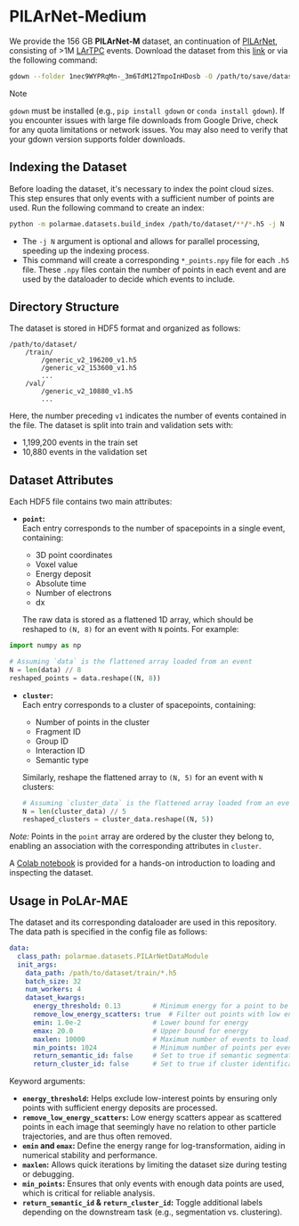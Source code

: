 # PILArNet-Medium

We provide the 156 GB **PILArNet-M** dataset, an continuation of [PILArNet](https://arxiv.org/abs/2006.01993), consisting of >1M [LArTPC](https://www.symmetrymagazine.org/article/october-2012/time-projection-chambers-a-milestone-in-particle-detector-technology?language_content_entity=und) events. Download the dataset from this [link](https://drive.google.com/drive/folders/1nec9WYPRqMn-_3m6TdM12TmpoInHDosb?usp=drive_link) or via the following command:

```bash
gdown --folder 1nec9WYPRqMn-_3m6TdM12TmpoInHDosb -O /path/to/save/dataset
```

> [!NOTE] 
> `gdown` must be installed (e.g., `pip install gdown` or `conda install gdown`). If you encounter issues with large file downloads from Google Drive, check for any quota limitations or network issues. You may also need to verify that your gdown version supports folder downloads.

## Indexing the Dataset

Before loading the dataset, it's necessary to index the point cloud sizes. This step ensures that only events with a sufficient number of points are used. Run the following command to create an index:

```bash
python -m polarmae.datasets.build_index /path/to/dataset/**/*.h5 -j N
```

- The `-j N` argument is optional and allows for parallel processing, speeding up the indexing process.
- This command will create a corresponding `*_points.npy` file for each `.h5` file. These `.npy` files contain the number of points in each event and are used by the dataloader to decide which events to include.

## Directory Structure

The dataset is stored in HDF5 format and organized as follows:

```plaintext
/path/to/dataset/
    /train/
        /generic_v2_196200_v1.h5
        /generic_v2_153600_v1.h5
        ...
    /val/
        /generic_v2_10880_v1.h5
        ...
```

Here, the number preceding `v1` indicates the number of events contained in the file. The dataset is split into train and validation sets with:
- 1,199,200 events in the train set
- 10,880 events in the validation set

## Dataset Attributes

Each HDF5 file contains two main attributes:

- **`point`:**  
  Each entry corresponds to the number of spacepoints in a single event, containing:
  - 3D point coordinates
  - Voxel value
  - Energy deposit
  - Absolute time
  - Number of electrons
  - dx
  
  The raw data is stored as a flattened 1D array, which should be reshaped to `(N, 8)` for an event with `N` points. For example:
  
```python
import numpy as np

# Assuming `data` is the flattened array loaded from an event
N = len(data) // 8
reshaped_points = data.reshape((N, 8))
```
  
- **`cluster`:**  
  Each entry corresponds to a cluster of spacepoints, containing:
  - Number of points in the cluster
  - Fragment ID
  - Group ID
  - Interaction ID
  - Semantic type
  
  Similarly, reshape the flattened array to `(N, 5)` for an event with `N` clusters:
  
  ```python
  # Assuming `cluster_data` is the flattened array loaded from an event
  N = len(cluster_data) // 5
  reshaped_clusters = cluster_data.reshape((N, 5))
  ```
  
*Note:* Points in the `point` array are ordered by the cluster they belong to, enabling an association with the corresponding attributes in `cluster`.

A [Colab notebook](https://colab.research.google.com/drive/1x8WatdJa5D7Fxd3sLX5XSJiMkT_sG_im) is provided for a hands-on introduction to loading and inspecting the dataset.

## Usage in PoLAr-MAE

The dataset and its corresponding dataloader are used in this repository. The data path is specified in the config file as follows:

```yaml
data:
  class_path: polarmae.datasets.PILArNetDataModule
  init_args:
    data_path: /path/to/dataset/train/*.h5
    batch_size: 32
    num_workers: 4
    dataset_kwargs:
      energy_threshold: 0.13        # Minimum energy for a point to be included.
      remove_low_energy_scatters: true  # Filter out points with low energy deposits (semantic ID 4).
      emin: 1.0e-2                  # Lower bound for energy
      emax: 20.0                    # Upper bound for energy
      maxlen: 10000                 # Maximum number of events to load.
      min_points: 1024              # Minimum number of points per event.
      return_semantic_id: false     # Set to true if semantic segmentation labels are needed.
      return_cluster_id: false      # Set to true if cluster identification is required.
```

Keyword arguments:

- **`energy_threshold`:** Helps exclude low-interest points by ensuring only points with sufficient energy deposits are processed.
- **`remove_low_energy_scatters`:** Low energy scatters appear as scattered points in each image that seemingly have no relation to other particle trajectories, and are thus often removed.
- **`emin` and `emax`:** Define the energy range for log-transformation, aiding in numerical stability and performance.
- **`maxlen`:** Allows quick iterations by limiting the dataset size during testing or debugging.
- **`min_points`:** Ensures that only events with enough data points are used, which is critical for reliable analysis.
- **`return_semantic_id` & `return_cluster_id`:** Toggle additional labels depending on the downstream task (e.g., segmentation vs. clustering).
